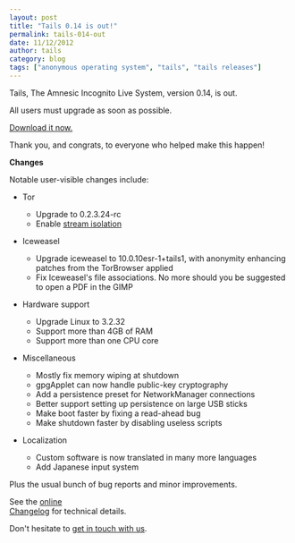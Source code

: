 ```yaml
---
layout: post
title: "Tails 0.14 is out!"
permalink: tails-014-out
date: 11/12/2012
author: tails
category: blog
tags: ["anonymous operating system", "tails", "tails releases"]
---
```


Tails, The Amnesic Incognito Live System, version 0.14, is out.

All users must upgrade as soon as possible.

[Download it now.](https://tails.boum.org/download/)

Thank you, and congrats, to everyone who helped make this happen!

**Changes**

Notable user-visible changes include:

- Tor
  - Upgrade to 0.2.3.24-rc
  - Enable [stream isolation](https://tails.boum.org/contribute/design/stream_isolation/)

- Iceweasel
  - Upgrade iceweasel to 10.0.10esr-1+tails1, with anonymity enhancing patches from the TorBrowser applied
  - Fix Iceweasel's file associations. No more should you be suggested to open a PDF in the GIMP

- Hardware support
  - Upgrade Linux to 3.2.32
  - Support more than 4GB of RAM
  - Support more than one CPU core

- Miscellaneous
  - Mostly fix memory wiping at shutdown
  - gpgApplet can now handle public-key cryptography
  - Add a persistence preset for NetworkManager connections
  - Better support setting up persistence on large USB sticks
  - Make boot faster by fixing a read-ahead bug
  - Make shutdown faster by disabling useless scripts

- Localization
  - Custom software is now translated in many more languages
  - Add Japanese input system

Plus the usual bunch of bug reports and minor improvements.

See the [online  
Changelog](http://git.immerda.ch/?p=amnesia.git;a=blob_plain;f=debian/changelog;hb=refs/tags/0.14) for technical details.

Don't hesitate to [get in touch with us](https://tails.boum.org/support/).

